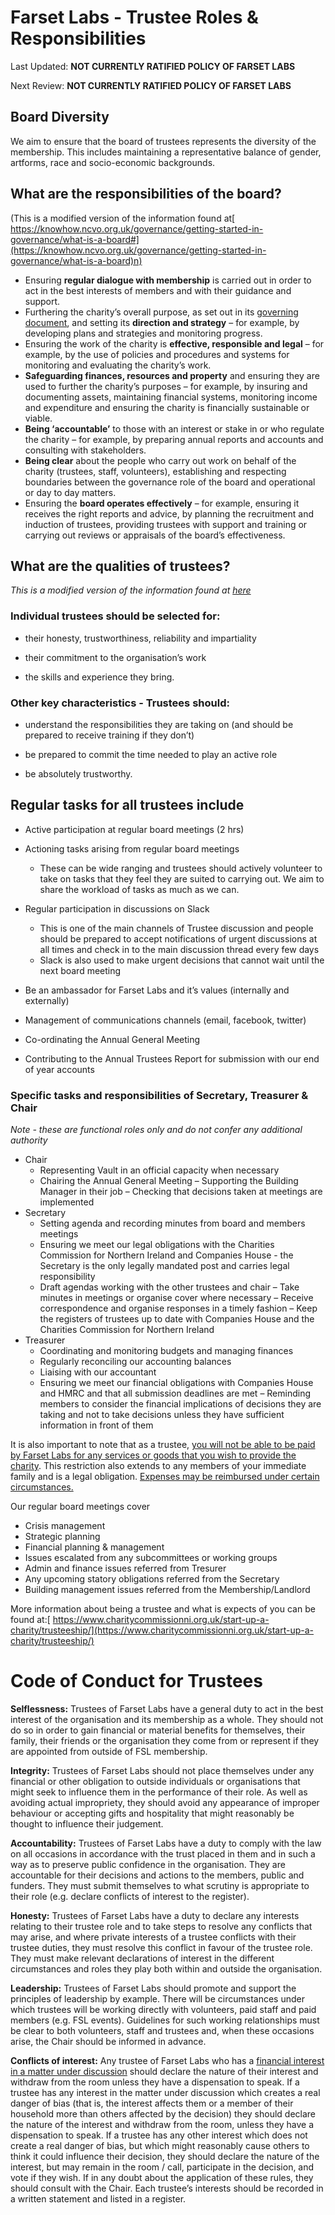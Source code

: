 # Farset Labs - Trustee Roles & Responsibilities

Last Updated: **NOT CURRENTLY RATIFIED  POLICY OF FARSET LABS**

Next Review: **NOT CURRENTLY RATIFIED  POLICY OF FARSET LABS**

## Board Diversity

We aim to ensure that the board of trustees represents the diversity of the membership. This includes maintaining a representative balance of gender, artforms, race and socio-economic backgrounds.

## What are the responsibilities of the board?

(This is a modified version of the information found at[ https://knowhow.ncvo.org.uk/governance/getting-started-in-governance/what-is-a-board#](https://knowhow.ncvo.org.uk/governance/getting-started-in-governance/what-is-a-board)n)

- Ensuring **regular dialogue with membership** is carried out in order to act in the best interests of members and with their guidance and support.
- Furthering the charity’s overall purpose, as set out in its [governing document](articles_of_association.md), and setting its **direction and strategy** – for example, by developing plans and strategies and monitoring progress.
- Ensuring the work of the charity is **effective, responsible and legal** – for example, by the use of policies and procedures and systems for monitoring and evaluating the charity’s work.
- **Safeguarding finances, resources and property** and ensuring they are used to further the charity’s purposes – for example, by insuring and documenting assets, maintaining financial systems, monitoring income and expenditure and ensuring the charity is financially sustainable or viable.
- **Being ‘accountable’** to those with an interest or stake in or who regulate the charity – for example, by preparing annual reports and accounts and consulting with stakeholders.
- **Being clear** about the people who carry out work on behalf of the charity (trustees, staff, volunteers), establishing and respecting boundaries between the governance role of the board and operational or day to day matters. 
- Ensuring the **board operates effectively** – for example, ensuring it receives the right reports and advice, by planning the recruitment and induction of trustees, providing trustees with support and training or carrying out reviews or appraisals of the board’s effectiveness.

## What are the qualities of trustees?

_This is a modified version of the information found at [here](https://wcva.cymru/wp-content/uploads/2020/01/WCVA-Faith-and-Hope-Dont-Run-Charities.pdf)_

### **Individual trustees** should be selected for:

* their honesty, trustworthiness, reliability and impartiality

* their commitment to the organisation’s work

* the skills and experience they bring.

### Other key characteristics - Trustees should:

* understand the responsibilities they are taking on (and should be prepared to receive training if they don’t)

* be prepared to commit the time needed to play an active role

* be absolutely trustworthy.

 
## Regular tasks for all trustees include

* Active participation at regular board meetings (2 hrs)

* Actioning tasks arising from regular board meetings

    * These can be wide ranging and trustees should actively volunteer to take on tasks that they feel they are suited to carrying out. We aim to share the workload of tasks as much as we can.

* Regular participation in discussions on Slack

    * This is one of the main channels of Trustee discussion and people should be prepared to accept notifications of urgent discussions at all times and check in to the main discussion thread every few days
    * Slack is also used to make urgent decisions that cannot wait until the next board meeting

* Be an ambassador for Farset Labs and it’s values (internally and externally)

* Management of communications channels (email, facebook, twitter)

* Co-ordinating the Annual General Meeting

* Contributing to the Annual Trustees Report for submission with our end of year accounts

###  Specific tasks and responsibilities of Secretary, Treasurer & Chair

_Note - these are functional roles only and do not confer any additional authority_

- Chair 
    - Representing Vault in an official capacity when necessary
    - Chairing the Annual General Meeting
    – Supporting the Building Manager in their job
    – Checking that decisions taken at meetings are implemented
- Secretary 
    - Setting agenda and recording minutes from board and members meetings
    - Ensuring we meet our legal obligations with the Charities Commission for Northern Ireland and Companies House - the Secretary is the only legally mandated post and carries legal responsibility
    - Draft agendas working with the other trustees and chair
    – Take minutes in meetings or organise cover where necessary
    – Receive correspondence and organise responses in a timely fashion
    – Keep the registers of trustees up to date with Companies House and the Charities Commission for Northern Ireland
- Treasurer 
    - Coordinating and monitoring budgets and managing finances
    - Regularly reconciling our accounting balances
    - Liaising with our accountant
    - Ensuring we meet our financial obligations with Companies House and HMRC and that all submission deadlines are met
    – Reminding members to consider the financial implications of decisions they are taking and not to take decisions unless they have sufficient information in front of them

It is also important to note that as a trustee, [you will not be able to be paid by Farset Labs for any services or goods that you wish to provide the charity](https://www.charitycommissionni.org.uk/manage-your-charity/making-payments-to-trustees/). This restriction also extends to any members of your immediate family and is a legal obligation. [Expenses may be reimbursed under certain circumstances.](financial_management.md)


Our regular board meetings cover

- Crisis management
- Strategic planning
- Financial planning & management
- Issues escalated from any subcommittees or working groups
- Admin and finance issues referred from Tresurer
- Any upcoming statory obligations referred from the Secretary
- Building management issues referred from the Membership/Landlord

More information about being a trustee and what is expects of you can be found at:[ https://www.charitycommissionni.org.uk/start-up-a-charity/trusteeship/](https://www.charitycommissionni.org.uk/start-up-a-charity/trusteeship/)


# Code of Conduct for Trustees

**Selflessness:** Trustees of Farset Labs have a general duty to act in the best interest of the organisation and its membership as a whole. They should not do so in order to gain financial or material benefits for themselves, their family, their friends or the organisation they come from or represent if they are appointed from outside of FSL membership.

**Integrity:** Trustees of Farset Labs should not place themselves under any financial or other obligation to outside individuals or organisations that might seek to influence them in the performance of their role. As well as avoiding actual impropriety, they should avoid any appearance of improper behaviour or accepting gifts and hospitality that might reasonably be thought to influence their judgement.

**Accountability:** Trustees of Farset Labs have a duty to comply with the law on all occasions in accordance with the trust placed in them and in such a way as to preserve public confidence in the organisation. They are accountable for their decisions and actions to the members, public and funders. They must submit themselves to what scrutiny is appropriate to their role (e.g. declare conflicts of interest to the register).

**Honesty:** Trustees of Farset Labs have a duty to declare any interests relating to their trustee role and to take steps to resolve any conflicts that may arise, and where private interests of a trustee conflicts with their trustee duties, they must resolve this conflict in favour of the trustee role. They must make relevant declarations of interest in the different circumstances and roles they play both within and outside the organisation.

**Leadership:** Trustees of Farset Labs should promote and support the principles of leadership by example. There will be circumstances under which trustees will be working directly with volunteers, paid staff and paid members (e.g. FSL events). Guidelines for such working relationships must be clear to both volunteers, staff and trustees and, when these occasions arise, the Chair should be informed in advance.

**Conflicts of interest:** Any trustee of Farset Labs who has a [financial interest in a matter under discussion](https://www.gov.uk/guidance/managing-conflicts-of-interest-in-a-charity) should declare the nature of their interest and withdraw from the room unless they have a dispensation to speak. If a trustee has any interest in the matter under discussion which creates a real danger of bias (that is, the interest affects them or a member of their household more than others affected by the decision) they should declare the nature of the interest and withdraw from the room, unless they have a dispensation to speak. If a trustee has any other interest which does not create a real danger of bias, but which might reasonably cause others to think it could influence their decision, they should declare the nature of the interest, but may remain in the room / call, participate in the decision, and vote if they wish. If in any doubt about the application of these rules, they should consult with the Chair. Each trustee’s interests should be recorded in a written statement and listed in a register.

 
